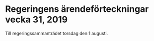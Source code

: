 # Regeringens ärendeförteckningar vecka 31, 2019

Till regeringssammanträdet torsdag den 1 augusti.
